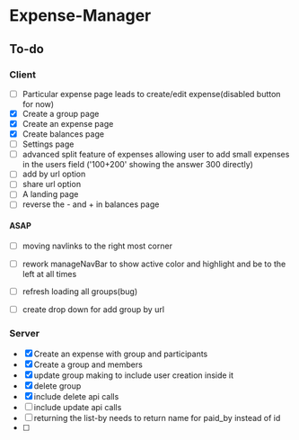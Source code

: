 # Expense-Manager

## To-do

### Client

- [ ] Particular expense page leads to create/edit expense(disabled button for now)
- [x] Create a group page 
- [x] Create an expense page 
- [x] Create balances page
- [ ] Settings page
- [ ] advanced split feature of expenses allowing user to add small expenses in the users field ('100+200' showing the answer 300 directly)
- [ ] add by url option
- [ ] share url option 
- [ ] A landing page
- [ ] reverse the - and + in balances page

#### ASAP

- [ ] moving navlinks to the right most corner
- [ ] rework manageNavBar to show active color and highlight and be to the left at all times
- [ ] refresh loading all groups(bug)
- [ ] create drop down for add group by url


### Server

- [x] Create an expense with group and participants
- [x] Create a group and members
- [x] update group making to include user creation inside it
- [x] delete group
- [x] include delete api calls  
- [ ] include update api calls
- [ ] returning the list-by needs to return name for paid_by instead of id
- [ ] 
